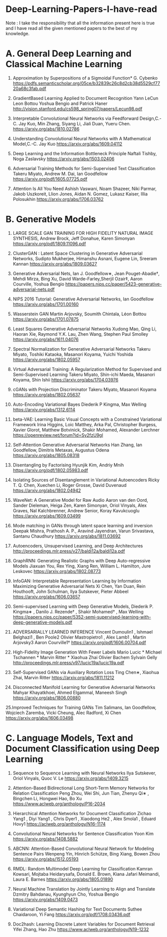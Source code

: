 # Deep-Learning-Papers-I-have-read
Note : I take the responsibility that all the information present here is true and I have read all the given mentioned papers to the best of my knowledge.
# A. General Deep Learning and Classical Machine Learning

1. Approximation by Superpositions of a Sigmoidal Function*
G. Cybenko
https://pdfs.semanticscholar.org/05ce/b32839c26c8d2cb38d5529cf7720a68c3fab.pdf

2. GradientBased Learning Applied to Document
Recognition
Yann LeCun Leon Bottou Yoshua Bengio and Patrick Haner
http://vision.stanford.edu/cs598_spring07/papers/Lecun98.pdf

3. Interpretable Convolutional Neural Networks via Feedforward Design,C.-C. Jay Kuo, Min Zhang, Siyang Li, Jiali Duan, Yueru Chen.
https://arxiv.org/abs/1810.02786

4. Understanding Convolutional Neural Networks with A Mathematical Model,C.-C. Jay Kuo
https://arxiv.org/abs/1609.04112

5. Deep Learning and the Information Bottleneck Principle
Naftali Tishby, Noga Zaslavsky
https://arxiv.org/abs/1503.02406

6. Adversarial Training Methods for Semi-Supervised Text Classification
Takeru Miyato, Andrew M. Dai, Ian Goodfellow
https://arxiv.org/pdf/1605.07725.pdf

7. Attention Is All You Need
Ashish Vaswani, Noam Shazeer, Niki Parmar, Jakob Uszkoreit, Llion Jones, Aidan N. Gomez, Lukasz Kaiser, Illia Polosukhin
https://arxiv.org/abs/1706.03762



# B. Generative Models
1. LARGE SCALE GAN TRAINING FOR HIGH FIDELITY NATURAL IMAGE SYNTHESIS, Andrew Brock, Jeff Donahue, Karen Simonyan
https://arxiv.org/pdf/1809.11096.pdf

2. ClusterGAN : Latent Space Clustering in Generative Adversarial Networks, Sudipto Mukherjee, Himanshu Asnani, Eugene Lin, Sreeram Kannan
https://arxiv.org/abs/1809.03627

3. Generative Adversarial Nets, Ian J. Goodfellow∗, Jean Pouget-Abadie†, Mehdi Mirza, Bing Xu, David Warde-Farley,Sherjil Ozair‡, Aaron Courville, Yoshua Bengio
https://papers.nips.cc/paper/5423-generative-adversarial-nets.pdf

4. NIPS 2016 Tutorial: Generative Adversarial Networks, Ian Goodfellow
https://arxiv.org/abs/1701.00160

5. Wasserstein GAN Martin Arjovsky, Soumith Chintala, Léon Bottou 
https://arxiv.org/abs/1701.07875

6. Least Squares Generative Adversarial Networks
Xudong Mao, Qing Li, Haoran Xie, Raymond Y.K. Lau, Zhen Wang, Stephen Paul Smolley
https://arxiv.org/abs/1611.04076

7. Spectral Normalization for Generative Adversarial Networks
Takeru Miyato, Toshiki Kataoka, Masanori Koyama, Yuichi Yoshida
https://arxiv.org/abs/1802.05957

8. Virtual Adversarial Training: A Regularization Method for Supervised and Semi-Supervised Learning
Takeru Miyato, Shin-ichi Maeda, Masanori Koyama, Shin Ishii
https://arxiv.org/abs/1704.03976

9. cGANs with Projection Discriminator
Takeru Miyato, Masanori Koyama
https://arxiv.org/abs/1802.05637

10. Auto-Encoding Variational Bayes
Diederik P Kingma, Max Welling
https://arxiv.org/abs/1312.6114

11. beta-VAE: Learning Basic Visual Concepts with a Constrained Variational Framework 
Irina Higgins, Loic Matthey, Arka Pal, Christopher Burgess, Xavier Glorot, Matthew Botvinick, Shakir Mohamed, Alexander Lerchner
https://openreview.net/forum?id=Sy2fzU9gl

12. Self-Attention Generative Adversarial Networks
Han Zhang, Ian Goodfellow, Dimitris Metaxas, Augustus Odena
https://arxiv.org/abs/1805.08318

13. Disentangling by Factorising Hyunjik Kim, Andriy Mnih
https://arxiv.org/pdf/1802.05983.pdf

14. Isolating Sources of Disentanglement in Variational Autoencoders
Ricky T. Q. Chen, Xuechen Li, Roger Grosse, David Duvenaud
https://arxiv.org/abs/1802.04942

15. WaveNet: A Generative Model for Raw Audio
Aaron van den Oord, Sander Dieleman, Heiga Zen, Karen Simonyan, Oriol Vinyals, Alex Graves, Nal Kalchbrenner, Andrew Senior, Koray Kavukcuoglu
https://arxiv.org/abs/1609.03499

16. Mode matching in GANs through latent space learning and inversion
Deepak Mishra, Prathosh A. P., Aravind Jayendran, Varun Srivastava, Santanu Chaudhury
https://arxiv.org/abs/1811.03692

17. Autoencoders, Unsupervised Learning, and Deep
Architectures
http://proceedings.mlr.press/v27/baldi12a/baldi12a.pdf

18. GraphRNN: Generating Realistic Graphs with Deep Auto-regressive Models
Jiaxuan You, Rex Ying, Xiang Ren, William L. Hamilton, Jure Leskovec
https://arxiv.org/abs/1802.08773

19. InfoGAN: Interpretable Representation Learning by Information Maximizing Generative Adversarial Nets
Xi Chen, Yan Duan, Rein Houthooft, John Schulman, Ilya Sutskever, Pieter Abbeel
https://arxiv.org/abs/1606.03657

20. Semi-supervised Learning with Deep Generative Models, Diederik P. Kingma∗
, Danilo J. Rezende†
, Shakir Mohamed†
, Max Welling
https://papers.nips.cc/paper/5352-semi-supervised-learning-with-deep-generative-models.pdf

21. ADVERSARIALLY LEARNED INFERENCE
Vincent Dumoulin1
, Ishmael Belghazi1
, Ben Poole2
Olivier Mastropietro1
, Alex Lamb1
, Martin Arjovsky3
Aaron Courville1†
https://arxiv.org/pdf/1606.00704.pdf

22. High-Fidelity Image Generation With Fewer Labels
Mario Lucic *  Michael Tschannen *  Marvin Ritter *  Xiaohua Zhai  Olivier Bachem Sylvain Gelly 
http://proceedings.mlr.press/v97/lucic19a/lucic19a.pdf

23. Self-Supervised GANs via Auxiliary Rotation Loss
Ting Chen∗,
Xiaohua Zhai,
Marvin Ritter
https://arxiv.org/abs/1811.11212

24. Disconnected Manifold Learning for Generative Adversarial Networks
Mahyar Khayatkhoei, Ahmed Elgammal, Maneesh Singh
https://arxiv.org/abs/1806.00880

25.Improved Techniques for Training GANs
Tim Salimans, Ian Goodfellow, Wojciech Zaremba, Vicki Cheung, Alec Radford, Xi Chen
https://arxiv.org/abs/1606.03498

# C. Language Models, Text and Document Classification using Deep Learning
1. Sequence to Sequence Learning with Neural Networks
Ilya Sutskever, Oriol Vinyals, Quoc V. Le
https://arxiv.org/abs/1409.3215

2. Attention-Based Bidirectional Long Short-Term Memory Networks for
Relation Classification
Peng Zhou, Wei Shi, Jun Tian, Zhenyu Qi∗
, Bingchen Li, Hongwei Hao, Bo Xu
https://www.aclweb.org/anthology/P16-2034

3. Hierarchical Attention Networks for Document Classification
Zichao Yang1
, Diyi Yang1
, Chris Dyer1
, Xiaodong He2
, Alex Smola1
, Eduard Hovy1
https://aclweb.org/anthology/N16-1174

4. Convolutional Neural Networks for Sentence Classification Yoon Kim
https://arxiv.org/abs/1408.5882

5. ABCNN: Attention-Based Convolutional Neural Network for Modeling Sentence Pairs
Wenpeng Yin, Hinrich Schütze, Bing Xiang, Bowen Zhou
https://arxiv.org/abs/1512.05193

7. RMDL: Random Multimodel Deep Learning for Classification
Kamran Kowsari, Mojtaba Heidarysafa, Donald E. Brown, Kiana Jafari Meimandi, Laura E. Barnes
https://arxiv.org/abs/1805.01890

8. Neural Machine Translation by Jointly Learning to Align and Translate
Dzmitry Bahdanau, Kyunghyun Cho, Yoshua Bengio
https://arxiv.org/abs/1409.0473

9. Variational Deep Semantic Hashing for Text Documents
Suthee Chaidaroon, 
Yi Fang
https://arxiv.org/pdf/1708.03436.pdf

10. Doc2hash: Learning Discrete Latent Variables for Document Retrieval
Yifei Zhang,
Hao Zhu
https://www.aclweb.org/anthology/N19-1232






